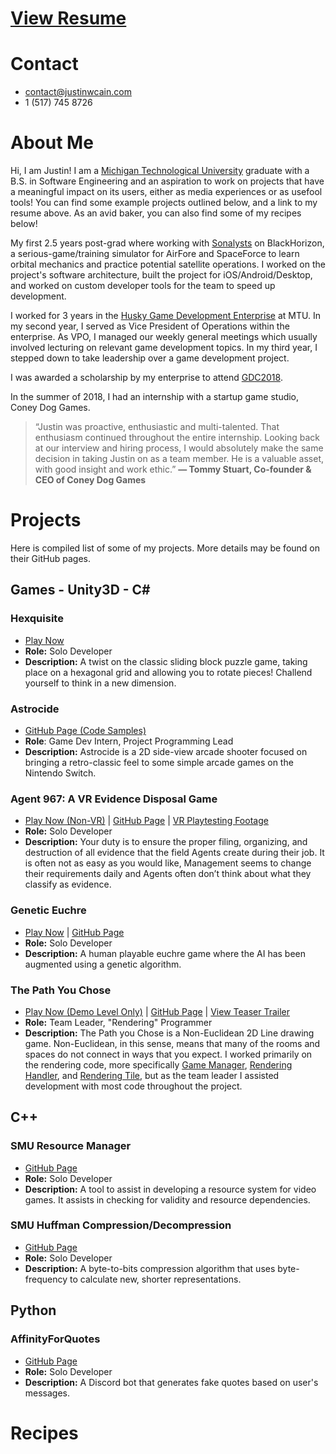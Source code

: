 # [View Resume](https://docs.google.com/document/d/1hFF8w4NeIxLROxgMtYnS3QqN9_vLHodfX7v_oE4zgCs/edit?usp=sharing)
# Contact
- contact@justinwcain.com
- 1 (517) 745 8726

# About Me

Hi, I am Justin! I am a [Michigan Technological University](https://www.mtu.edu/cs/) graduate with a B.S. in Software Engineering and an aspiration to work on projects that have a meaningful impact on its users, either as media experiences or as usefool tools! You can find some example projects outlined below, and a link to my resume above. As an avid baker, you can also find some of my recipes below!

My first 2.5 years post-grad where working with [Sonalysts](https://www.sonalysts.com/) on BlackHorizon, a serious-game/training simulator for AirFore and SpaceForce to learn orbital mechanics and practice potential satellite operations. I worked on the project's software architecture, built the project for iOS/Android/Desktop, and worked on custom developer tools for the team to speed up development.

I worked for 3 years in the [Husky Game Development Enterprise](https://www.huskygames.com/) at MTU. In my second year, I served as Vice President of Operations within the enterprise. As VPO, I managed our weekly general meetings which usually involved lecturing on relevant game development topics. In my third year, I stepped down to take leadership over a game development project.

I was awarded a scholarship by my enterprise to attend [GDC2018](https://www.gdconf.com/).

In the summer of 2018, I had an internship with a startup game studio, Coney Dog Games.

> “Justin was proactive, enthusiastic and multi-talented. That enthusiasm continued throughout the entire internship. Looking back at our interview and hiring process, I would absolutely make the same decision in taking Justin on as a team member. He is  a valuable asset, with good insight and work ethic.”
   __— Tommy Stuart, Co-founder & CEO of Coney Dog Games__

# Projects

Here is compiled list of some of my projects. More details may be found on their GitHub pages.

## Games - Unity3D - C#

### Hexquisite
- [Play Now](https://jwcain.github.io/Hexquisite/)
- __Role:__ Solo Developer
- __Description:__
A twist on the classic sliding block puzzle game, taking place on a hexagonal grid and allowing you to rotate pieces! Challend yourself to think in a new dimension.

### Astrocide
- [GitHub Page (Code Samples)](https://github.com/jwcain/Astrocide_CodeSamples)
- __Role__: Game Dev Intern, Project Programming Lead
- __Description:__
Astrocide is a 2D side-view arcade shooter focused on bringing a retro-classic feel to some simple arcade games on the Nintendo Switch.

### Agent 967: A VR Evidence Disposal Game
- [Play Now (Non-VR)](https://jwcain.github.io/Agent967/) | [GitHub Page](https://github.com/jwcain/Agent967_Project) | [VR Playtesting Footage](https://www.youtube.com/watch?v=k6NbXZxOXsc)
- __Role:__ Solo Developer
- __Description:__
Your duty is to ensure the proper filing, organizing, and destruction of all evidence that the field Agents create during their job. It is often not as easy as you would like, Management seems to change their requirements daily and Agents often don’t think about what they classify as evidence.

### Genetic Euchre
- [Play Now](https://jwcain.github.io/Euchre_Play/) | [GitHub Page](https://github.com/jwcain/Genetic_Euchre)
- __Role:__ Solo Developer
- __Description:__
A human playable euchre game where the AI has been augmented using a genetic algorithm.

### The Path You Chose
- [Play Now (Demo Level Only)](https://jwcain.github.io/noneuclid/) | [GitHub Page](https://github.com/HuskyGameDev/2019s-team4) | [View Teaser Trailer](https://www.youtube.com/watch?v=u43h-v9xnv4)
- __Role:__ Team Leader, "Rendering" Programmer
- __Description:__
The Path you Chose is a Non-Euclidean 2D Line drawing game. Non-Euclidean, in this sense, means that many of the rooms and spaces do not connect in ways that you expect. I worked primarily on the rendering code, more specifically [Game Manager](https://github.com/HuskyGameDev/2019s-team4/blob/master/Assets/Scripts/GameManager.cs), [Rendering Handler](https://github.com/HuskyGameDev/2019s-team4/blob/master/Assets/Scripts/RenderingHandler.cs), and [Rendering Tile](https://github.com/HuskyGameDev/2019s-team4/blob/master/Assets/Scripts/RenderTile.cs), but as the team leader I assisted development with most code throughout the project.

## C++

### SMU Resource Manager
- [GitHub Page](https://github.com/jwcain/SMU_ResourceManager)
- __Role:__ Solo Developer
- __Description:__
A tool to assist in developing a resource system for video games. It assists in checking for validity and resource dependencies.

### SMU Huffman Compression/Decompression
- [GitHub Page](https://github.com/jwcain/SMU_Huffman)
- __Role:__ Solo Developer
- __Description:__
A byte-to-bits compression algorithm that uses byte-frequency to calculate new, shorter representations.

## Python

### AffinityForQuotes
- [GitHub Page](https://github.com/jwcain/AffinityForQuotes)
- __Role:__ Solo Developer
- __Description:__
A Discord bot that generates fake quotes based on user's messages.

# Recipes
